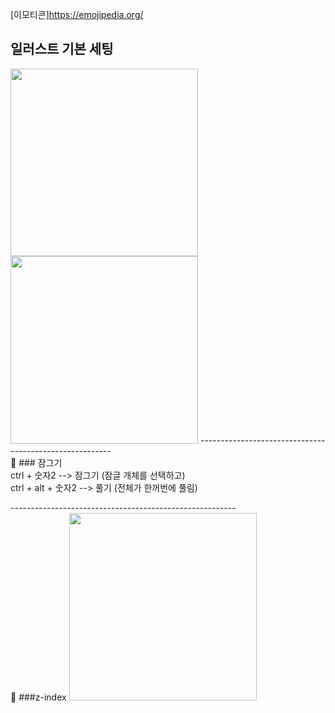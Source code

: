 [이모티콘]https://emojipedia.org/

## 일러스트 기본 세팅
<img src="https://user-images.githubusercontent.com/105650300/230839373-63446468-22ba-4d66-917e-93d0b39fc504.png" width="300px">

<img src="https://user-images.githubusercontent.com/105650300/230840347-09ece868-2fac-44a1-ab3f-0aeaf85fc774.png" width="300px">
--------------------------------------------------------<br>🙉
### 잠그기<br>
ctrl + 숫자2  --> 잠그기 (잠글 개체를 선택하고)<br>
ctrl + alt + 숫자2 --> 풀기 (전체가 한꺼번에 풀림)

--------------------------------------------------------<br>🙈
###z-index
<img src="https://user-images.githubusercontent.com/105650300/230843081-f2e8affa-54e9-4484-a9d4-1c735703a997.png" width="300px">
